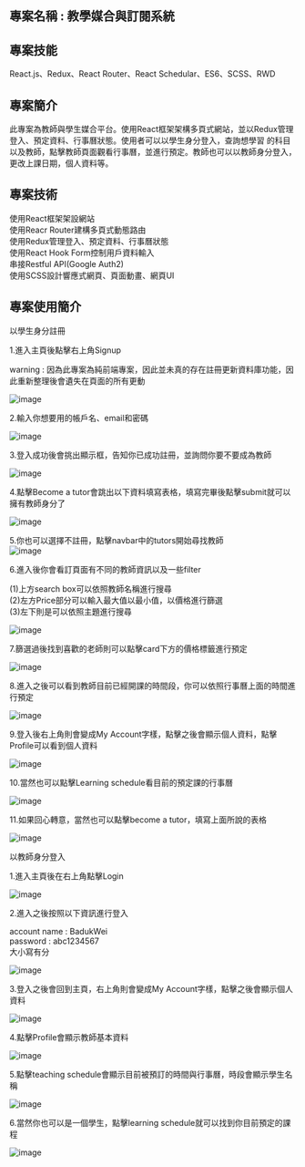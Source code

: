 ## 專案名稱 : 教學媒合與訂閱系統

## 專案技能

React.js、Redux、React Router、React Schedular、ES6、SCSS、RWD

## 專案簡介

此專案為教師與學生媒合平台。使用React框架架構多頁式網站，並以Redux管理登入、預定資料、行事曆狀態。使用者可以以學生身分登入，查詢想學習
的科目以及教師，點擊教師頁面觀看行事曆，並進行預定。教師也可以以教師身分登入，更改上課日期，個人資料等。

## 專案技術

使用React框架架設網站  
使用Reacr Router建構多頁式動態路由  
使用Redux管理登入、預定資料、行事曆狀態  
使用React Hook Form控制用戶資料輸入  
串接Restful API(Google Auth2)  
使用SCSS設計響應式網頁、頁面動畫、網頁UI  

## 專案使用簡介

以學生身分註冊     

1.進入主頁後點擊右上角Signup   

warning : 因為此專案為純前端專案，因此並未真的存在註冊更新資料庫功能，因此重新整理後會遺失在頁面的所有更動  

![image](https://user-images.githubusercontent.com/109848154/197514292-3fd64416-d084-4d05-aa77-fd7188624532.png)  

2.輸入你想要用的帳戶名、email和密碼   

![image](https://user-images.githubusercontent.com/109848154/197514577-7d6754eb-7992-4c39-b57d-22502c3f1579.png)  

3.登入成功後會挑出顯示框，告知你已成功註冊，並詢問你要不要成為教師    

![image](https://user-images.githubusercontent.com/109848154/197514785-dee37fde-03da-47bd-bee1-a91654c18fb6.png)  

4.點擊Become a tutor會跳出以下資料填寫表格，填寫完畢後點擊submit就可以擁有教師身分了  

![image](https://user-images.githubusercontent.com/109848154/197514962-ff464637-35de-45f0-826d-5baeb6a80455.png)  
 
5.你也可以選擇不註冊，點擊navbar中的tutors開始尋找教師   
![image](https://user-images.githubusercontent.com/109848154/197515283-2b1d6786-508f-4112-b487-ada8aa03d0cc.png)  

6.進入後你會看訂頁面有不同的教師資訊以及一些filter  

(1)上方search box可以依照教師名稱進行搜尋  
(2)左方Price部分可以輸入最大值以最小值，以價格進行篩選  
(3)左下則是可以依照主題進行搜尋  

![image](https://user-images.githubusercontent.com/109848154/197515668-ed7da222-2d99-40e1-a3cb-ceaaaa2f5765.png)  

7.篩選過後找到喜歡的老師則可以點擊card下方的價格標籤進行預定  

![image](https://user-images.githubusercontent.com/109848154/197516094-d34b3561-f30a-45e7-a6a2-aa5e8b88d365.png)   

8.進入之後可以看到教師目前已經開課的時間段，你可以依照行事曆上面的時間進行預定  

![image](https://user-images.githubusercontent.com/109848154/197516449-f34a4e85-2789-43af-bd6b-19a3f4b1e023.png)  

9.登入後右上角則會變成My Account字樣，點擊之後會顯示個人資料，點擊Profile可以看到個人資料  

![image](https://user-images.githubusercontent.com/109848154/197517555-150bac0b-cdb5-4c91-a121-2d43cd18f5fe.png)  

10.當然也可以點擊Learning schedule看目前的預定課的行事曆  

![image](https://user-images.githubusercontent.com/109848154/197517846-abd4e699-a688-48f8-847d-10bae09e1b89.png)

11.如果回心轉意，當然也可以點擊become a tutor，填寫上面所說的表格  

![image](https://user-images.githubusercontent.com/109848154/197517950-435d15f5-a9a2-4f71-afd6-bc8dfa6b12b5.png)


以教師身分登入  

1.進入主頁後在右上角點擊Login  

![image](https://user-images.githubusercontent.com/109848154/197512133-268d0326-9eec-4568-af5c-c5b3d9bc60f7.png)  

2.進入之後按照以下資訊進行登入  

account name : BadukWei   
password : abc1234567  
大小寫有分  

![image](https://user-images.githubusercontent.com/109848154/197512326-5d78a807-bbd6-4a85-aeaf-18fddf38abe4.png)  

3.登入之後會回到主頁，右上角則會變成My Account字樣，點擊之後會顯示個人資料  

![image](https://user-images.githubusercontent.com/109848154/197512775-b09b82a6-2b2a-4864-ad6a-860fc37cb16e.png)  

4.點擊Profile會顯示教師基本資料  

![image](https://user-images.githubusercontent.com/109848154/197513763-b353a901-4d24-42ba-b916-d7a7d90b8cf1.png)  

5.點擊teaching schedule會顯示目前被預訂的時間與行事曆，時段會顯示學生名稱  

![image](https://user-images.githubusercontent.com/109848154/197513929-798ca031-5516-4377-8892-24b0137e0986.png)  

6.當然你也可以是一個學生，點擊learning schedule就可以找到你目前預定的課程  

![image](https://user-images.githubusercontent.com/109848154/197514067-c014d11f-5359-4603-96f1-00185f17e72d.png)  



